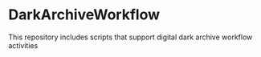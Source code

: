 # DarkArchiveWorkflow
This repository includes scripts that support digital dark archive workflow activities 

